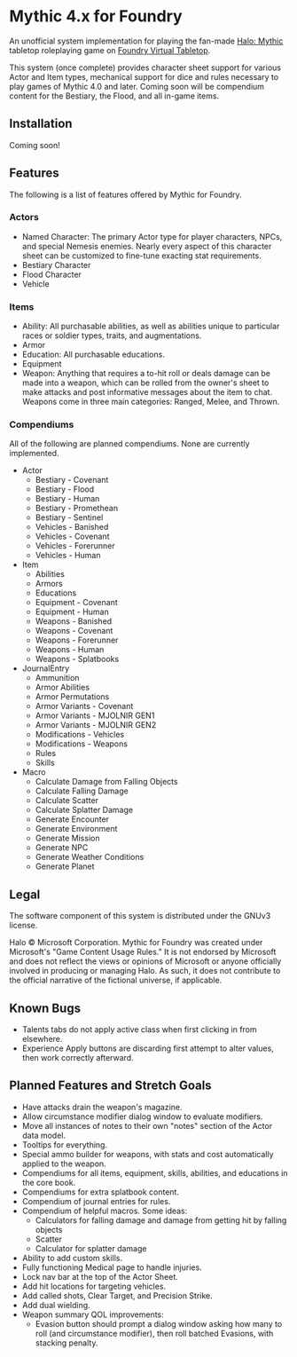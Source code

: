 # Mythic 4.x for Foundry

An unofficial system implementation for playing the fan-made [Halo: Mythic](https://www.reddit.com/r/HaloMythic/) tabletop roleplaying game on [Foundry Virtual Tabletop](https://foundryvtt.com/).

This system (once complete) provides character sheet support for various Actor and Item types, mechanical support for dice and rules necessary to play games of Mythic 4.0 and later. Coming soon will be compendium content for the Bestiary, the Flood, and all in-game items.

## Installation

Coming soon!

## Features

The following is a list of features offered by Mythic for Foundry.

### Actors

* Named Character: The primary Actor type for player characters, NPCs, and special Nemesis enemies. Nearly every aspect of this character sheet can be customized to fine-tune exacting stat requirements.
* Bestiary Character
* Flood Character
* Vehicle

### Items

* Ability: All purchasable abilities, as well as abilities unique to particular races or soldier types, traits, and augmentations.
* Armor
* Education: All purchasable educations.
* Equipment
* Weapon: Anything that requires a to-hit roll or deals damage can be made into a weapon, which can be rolled from the owner's sheet to make attacks and post informative messages about the item to chat. Weapons come in three main categories: Ranged, Melee, and Thrown.

### Compendiums

All of the following are planned compendiums. None are currently implemented.

* Actor
    * Bestiary - Covenant
    * Bestiary - Flood
    * Bestiary - Human
    * Bestiary - Promethean
    * Bestiary - Sentinel
    * Vehicles - Banished
    * Vehicles - Covenant
    * Vehicles - Forerunner
    * Vehicles - Human
* Item
    * Abilities
    * Armors
    * Educations
    * Equipment - Covenant
    * Equipment - Human
    * Weapons - Banished
    * Weapons - Covenant
    * Weapons - Forerunner
    * Weapons - Human
    * Weapons - Splatbooks
* JournalEntry
    * Ammunition
    * Armor Abilities
    * Armor Permutations
    * Armor Variants - Covenant
    * Armor Variants - MJOLNIR GEN1
    * Armor Variants - MJOLNIR GEN2
    * Modifications - Vehicles
    * Modifications - Weapons
    * Rules
    * Skills
* Macro
    * Calculate Damage from Falling Objects
    * Calculate Falling Damage
    * Calculate Scatter
    * Calculate Splatter Damage
    * Generate Encounter
    * Generate Environment
    * Generate Mission
    * Generate NPC
    * Generate Weather Conditions
    * Generate Planet

## Legal

The software component of this system is distributed under the GNUv3 license.

Halo &copy; Microsoft Corporation. Mythic for Foundry was created under Microsoft's "Game Content Usage Rules." It is not endorsed by Microsoft and does not reflect the views or opinions of Microsoft or anyone officially involved in producing or managing Halo. As such, it does not contribute to the official narrative of the fictional universe, if applicable.

## Known Bugs

* Talents tabs do not apply active class when first clicking in from elsewhere.
* Experience Apply buttons are discarding first attempt to alter values, then work correctly afterward.

## Planned Features and Stretch Goals

* Have attacks drain the weapon's magazine.
* Allow circumstance modifier dialog window to evaluate modifiers.
* Move all instances of notes to their own "notes" section of the Actor data model.
* Tooltips for everything.
* Special ammo builder for weapons, with stats and cost automatically applied to the weapon.
* Compendiums for all items, equipment, skills, abilities, and educations in the core book.
* Compendiums for extra splatbook content.
* Compendium of journal entries for rules.
* Compendium of helpful macros. Some ideas:
    * Calculators for falling damage and damage from getting hit by falling objects
    * Scatter
    * Calculator for splatter damage
* Ability to add custom skills.
* Fully functioning Medical page to handle injuries.
* Lock nav bar at the top of the Actor Sheet.
* Add hit locations for targeting vehicles.
* Add called shots, Clear Target, and Precision Strike.
* Add dual wielding.
* Weapon summary QOL improvements:
    * Evasion button should prompt a dialog window asking how many to roll (and circumstance modifier), then roll batched Evasions, with stacking penalty.

